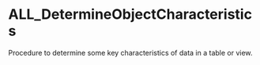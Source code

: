 # ALL_DetermineObjectCharacteristics
Procedure to determine some key characteristics of data in a table or view.

